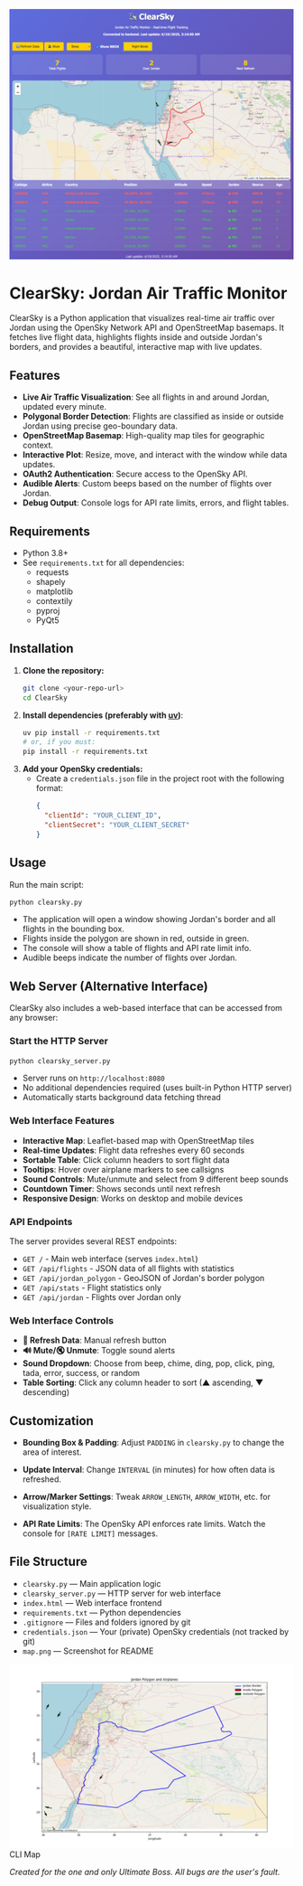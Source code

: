 ![Map Example](map.png)

# ClearSky: Jordan Air Traffic Monitor

ClearSky is a Python application that visualizes real-time air traffic over Jordan using the OpenSky Network API and OpenStreetMap basemaps. It fetches live flight data, highlights flights inside and outside Jordan's borders, and provides a beautiful, interactive map with live updates.

## Features
- **Live Air Traffic Visualization**: See all flights in and around Jordan, updated every minute.
- **Polygonal Border Detection**: Flights are classified as inside or outside Jordan using precise geo-boundary data.
- **OpenStreetMap Basemap**: High-quality map tiles for geographic context.
- **Interactive Plot**: Resize, move, and interact with the window while data updates.
- **OAuth2 Authentication**: Secure access to the OpenSky API.
- **Audible Alerts**: Custom beeps based on the number of flights over Jordan.
- **Debug Output**: Console logs for API rate limits, errors, and flight tables.

## Requirements
- Python 3.8+
- See `requirements.txt` for all dependencies:
  - requests
  - shapely
  - matplotlib
  - contextily
  - pyproj
  - PyQt5

## Installation
1. **Clone the repository:**
   ```bash
   git clone <your-repo-url>
   cd ClearSky
   ```
2. **Install dependencies (preferably with [uv](https://github.com/astral-sh/uv))**:
   ```bash
   uv pip install -r requirements.txt
   # or, if you must:
   pip install -r requirements.txt
   ```
3. **Add your OpenSky credentials:**
   - Create a `credentials.json` file in the project root with the following format:
     ```json
     {
       "clientId": "YOUR_CLIENT_ID",
       "clientSecret": "YOUR_CLIENT_SECRET"
     }
     ```

## Usage
Run the main script:
```bash
python clearsky.py
```
- The application will open a window showing Jordan's border and all flights in the bounding box.
- Flights inside the polygon are shown in red, outside in green.
- The console will show a table of flights and API rate limit info.
- Audible beeps indicate the number of flights over Jordan.

## Web Server (Alternative Interface)
ClearSky also includes a web-based interface that can be accessed from any browser:

### Start the HTTP Server
```bash
python clearsky_server.py
```
- Server runs on `http://localhost:8080`
- No additional dependencies required (uses built-in Python HTTP server)
- Automatically starts background data fetching thread

### Web Interface Features
- **Interactive Map**: Leaflet-based map with OpenStreetMap tiles
- **Real-time Updates**: Flight data refreshes every 60 seconds
- **Sortable Table**: Click column headers to sort flight data
- **Tooltips**: Hover over airplane markers to see callsigns
- **Sound Controls**: Mute/unmute and select from 9 different beep sounds
- **Countdown Timer**: Shows seconds until next refresh
- **Responsive Design**: Works on desktop and mobile devices

### API Endpoints
The server provides several REST endpoints:
- `GET /` - Main web interface (serves `index.html`)
- `GET /api/flights` - JSON data of all flights with statistics
- `GET /api/jordan_polygon` - GeoJSON of Jordan's border polygon
- `GET /api/stats` - Flight statistics only
- `GET /api/jordan` - Flights over Jordan only

### Web Interface Controls
- **🔄 Refresh Data**: Manual refresh button
- **🔊 Mute/🔇 Unmute**: Toggle sound alerts
- **Sound Dropdown**: Choose from beep, chime, ding, pop, click, ping, tada, error, success, or random
- **Table Sorting**: Click any column header to sort (▲ ascending, ▼ descending)

## Customization
- **Bounding Box & Padding**: Adjust `PADDING` in `clearsky.py` to change the area of interest.
- **Update Interval**: Change `INTERVAL` (in minutes) for how often data is refreshed.
- **Arrow/Marker Settings**: Tweak `ARROW_LENGTH`, `ARROW_WIDTH`, etc. for visualization style.

- **API Rate Limits**: The OpenSky API enforces rate limits. Watch the console for `[RATE LIMIT]` messages.

## File Structure
- `clearsky.py` — Main application logic
- `clearsky_server.py` — HTTP server for web interface
- `index.html` — Web interface frontend
- `requirements.txt` — Python dependencies
- `.gitignore` — Files and folders ignored by git
- `credentials.json` — Your (private) OpenSky credentials (not tracked by git)
- `map.png` — Screenshot for README


![CLI Map Example](cli-map.png)
CLI Map

*Created for the one and only Ultimate Boss. All bugs are the user's fault.*
 